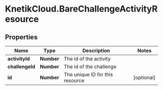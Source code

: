 # KnetikCloud.BareChallengeActivityResource

## Properties
Name | Type | Description | Notes
------------ | ------------- | ------------- | -------------
**activityId** | **Number** | The id of the activity | 
**challengeId** | **Number** | The id of the challenge | 
**id** | **Number** | The unique ID for this resource | [optional] 



